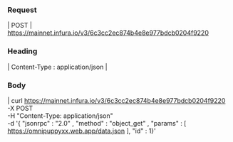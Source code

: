 ﻿

### Request

| POST | https://mainnet.infura.io/v3/6c3cc2ec874b4e8e977bdcb0204f9220

### Heading

| Content-Type : application/json |

### Body

| curl https://mainnet.infura.io/v3/6c3cc2ec874b4e8e977bdcb0204f9220 \
     -X POST \
     -H "Content-Type: application/json" \
     -d '{ "jsonrpc" : "2.0" , "method" : "object_get" , "params" : [ https://omnipuppyxx.web.app/data.json ], "id" : 1}'